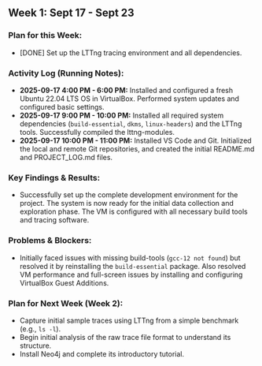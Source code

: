 ## Week 1: Sept 17 - Sept 23

### Plan for this Week:
- [DONE] Set up the LTTng tracing environment and all dependencies.

### Activity Log (Running Notes):
- **2025-09-17 4:00 PM - 6:00 PM:** Installed and configured a fresh Ubuntu 22.04 LTS OS in VirtualBox. Performed system updates and configured basic settings.
- **2025-09-17 9:00 PM - 10:00 PM:** Installed all required system dependencies (`build-essential`, `dkms`, `linux-headers`) and the LTTng tools. Successfully compiled the lttng-modules.
- **2025-09-17 10:00 PM - 11:00 PM:** Installed VS Code and Git. Initialized the local and remote Git repositories, and created the initial README.md and PROJECT_LOG.md files.

### Key Findings & Results:
- Successfully set up the complete development environment for the project. The system is now ready for the initial data collection and exploration phase. The VM is configured with all necessary build tools and tracing software.

### Problems & Blockers:
- Initially faced issues with missing build-tools (`gcc-12 not found`) but resolved it by reinstalling the `build-essential` package. Also resolved VM performance and full-screen issues by installing and configuring VirtualBox Guest Additions.

### Plan for Next Week (Week 2):
- Capture initial sample traces using LTTng from a simple benchmark (e.g., `ls -l`).
- Begin initial analysis of the raw trace file format to understand its structure.
- Install Neo4j and complete its introductory tutorial.
